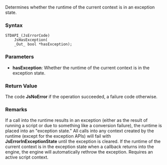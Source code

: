 Determines whether the runtime of the current context is in an exception state. 
### Syntax 
```
STDAPI_(JsErrorCode)
    JsHasException(
    _Out_ bool *hasException);
```
### Parameters 
* __hasException__:  Whether the runtime of the current context is in the exception state.

### Return Value 
The code **JsNoError** if the operation succeeded, a failure code otherwise.
### Remarks 
If a call into the runtime results in an exception (either as the result of running a
script or due to something like a conversion failure), the runtime is placed into an
"exception state." All calls into any context created by the runtime (except for the
exception APIs) will fail with **JsErrorInExceptionState** until the exception is
cleared.
If the runtime of the current context is in the exception state when a callback returns
into the engine, the engine will automatically rethrow the exception.
Requires an active script context.
